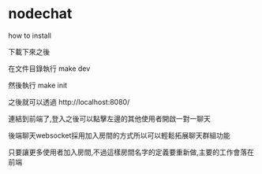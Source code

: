 # nodechat

how to install

下載下來之後

在文件目錄執行 make dev

然後執行 make init

之後就可以透過 http://localhost:8080/

連結到前端了,登入之後可以點擊左邊的其他使用者開啟一對一聊天

後端聊天websocket採用加入房間的方式所以可以輕鬆拓展聊天群組功能

只要讓更多使用者加入房間,不過這樣房間名字的定義要重新做,主要的工作會落在前端
